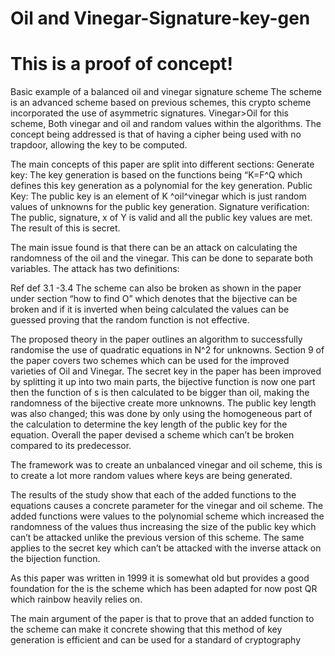 # Oil and Vinegar-Signature-key-gen
<h1> 
  This is a proof of concept!
  </h1>
Basic example  of a balanced oil and vinegar signature scheme
The scheme is an advanced scheme based on previous schemes, this crypto scheme incorporated the use of asymmetric signatures.
Vinegar>Oil for this scheme, Both vinegar and oil and random values within the algorithms. 
The concept being addressed is that of having a cipher being used with no trapdoor, allowing the key to be computed. 

The main concepts of this paper are split into different sections:
Generate key:
The key generation is based on the functions being “K=F^Q  which defines this key generation as a polynomial for the key generation. 
Public Key:
The public key is an element of K ^oil^vinegar which is just random values of unknowns for the public key generation. 
Signature verification:
The public, signature, x of Y is valid and all the public key values are met. The result of this is secret. 


The main issue found is that there can be an attack on calculating the randomness of the oil and the vinegar. This can be done to separate both variables. The attack has two definitions:

Ref def 3.1 -3.4 
The scheme can also be broken as shown in the paper under section “how to find O” which denotes that the bijective can be broken and if it is inverted when being calculated the values can be guessed proving that the random function is not effective. 

The proposed theory in the paper outlines an algorithm to successfully randomise the use of quadratic equations in N^2 for unknowns. 
Section 9 of the paper covers two schemes which can be used for the improved varieties of Oil and Vinegar. 
The secret key in the paper has been improved by splitting it up into two main parts, the bijective function is now one part then the function of s is then calculated to be bigger than oil, making the randomness of the bijective create more unknowns. The public key length was also changed; this was done by only using the homogeneous part of the calculation to determine the key length of the public key for the equation. Overall the paper devised a scheme which can’t be broken compared to its predecessor. 

The framework was to create an unbalanced vinegar and oil scheme, this is to create a lot more random values where keys are being generated.

The results of the study show that each of the added functions to the equations causes a concrete parameter for the vinegar and oil scheme. The added functions were values to the polynomial scheme which increased the randomness of the values thus increasing the size of the public key which can’t be attacked unlike the previous version of this scheme. The same applies to the secret key which can’t be attacked with the inverse attack on the bijection function. 

As this paper was written in 1999 it is somewhat old but provides a good foundation for the is the scheme which has been adapted for now post QR which rainbow heavily relies on. 


The main argument of the paper is that to prove that an added function to the scheme can make it concrete showing that this method of key generation is efficient and can be used for a standard of cryptography

